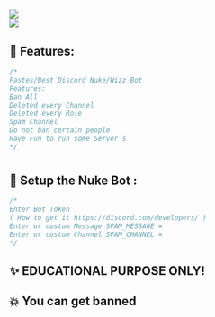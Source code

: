 #
![](https://img.shields.io/github/Bl4deDEV/Best-Discord-Server-Nuker-wizz-Bot?style=social)<br>![](https://img.shields.io/github/stars/Bl4deDEV/Best-Discord-Server-Nuker-wizz-Bot?style=social)
## 🐺 Features:
```cs
/*
Fastes/Best Discord Nuke/Wizz Bot
Features:
Ban All
Deleted every Channel
Deleted every Role
Spam Channel 
Do not ban certain people
Have Fun to run some Server´s 
*/
```

#

## 🐺 Setup the Nuke Bot :
```cs
/*
Enter Bot Token 
( How to get it https://discord.com/developers/ ) 
Enter ur costum Message SPAM_MESSAGE = 
Enter ur costum Channel SPAM_CHANNEL =
*/
```




## ✨ EDUCATIONAL PURPOSE ONLY!
## 💥 You can get banned


